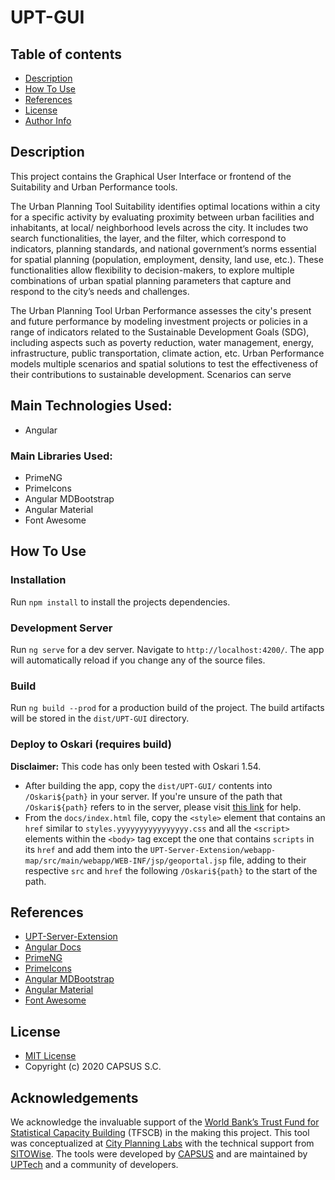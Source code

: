 # UPT-GUI

## Table of contents
- [Description](#description)
- [How To Use](#how-to-use)
- [References](#references)
- [License](#license)
- [Author Info](#author-info)


## Description

This project contains the Graphical User Interface or frontend of the Suitability and Urban Performance tools.

The Urban Planning Tool Suitability identifies optimal locations within a city for a specific activity by evaluating proximity between urban facilities and inhabitants, at local/ neighborhood levels across the city. It includes two search functionalities, the layer, and the filter, which correspond to indicators, planning standards, and national government’s norms essential for spatial planning (population, employment, density, land use, etc.). These functionalities allow flexibility to decision-makers, to explore multiple combinations of urban spatial planning parameters that capture and respond to the city’s needs and challenges.

The Urban Planning Tool Urban Performance assesses the city's present and future performance by modeling investment projects or policies in a range of indicators related to the Sustainable Development Goals (SDG), including aspects such as poverty reduction, water management, energy, infrastructure, public transportation, climate action, etc. Urban Performance models multiple scenarios and spatial solutions to test the effectiveness of their contributions to sustainable development. Scenarios can serve 


## Main Technologies Used:
- Angular

### Main Libraries Used:
- PrimeNG
- PrimeIcons
- Angular MDBootstrap
- Angular Material
- Font Awesome

## How To Use

### Installation
Run `npm install` to install the projects dependencies.

### Development Server
Run `ng serve` for a dev server. Navigate to `http://localhost:4200/`. The app will automatically reload if you change any of the source files.

### Build
Run `ng build --prod` for a production build of the project. The build artifacts will be stored in the `dist/UPT-GUI` directory.

### Deploy to Oskari (requires build)
**Disclaimer:** This code has only been tested with Oskari 1.54.

- After building the app, copy the `dist/UPT-GUI/` contents into `/Oskari${path}` in your server. If you're unsure of the path that `/Oskari${path}` refers to in the server, please visit [this link](https://github.com/oskariorg/sample-configs/blob/master/nginx/conf.d/default.conf) for help.
- From the `docs/index.html` file, copy the `<style>` element that contains an `href` similar to `styles.yyyyyyyyyyyyyyyy.css` and all the `<script>` elements within the `<body>` tag except the one that contains `scripts` in its `href` and add them into the `UPT-Server-Extension/webapp-map/src/main/webapp/WEB-INF/jsp/geoportal.jsp` file, adding to their respective `src` and `href` the following `/Oskari${path}` to the start of the path.

## References
- [UPT-Server-Extension](https://github.com/UPTechMX/UPT-Server-Extension)
- [Angular Docs](https://angular.io/)
- [PrimeNG](https://primefaces.org/primeng/showcase/#/setup)
- [PrimeIcons](https://www.primefaces.org/showcase/ui/misc/primeicons.xhtml)
- [Angular MDBootstrap](https://mdbootstrap.com/docs/angular/)
- [Angular Material](https://material.angular.io/)
- [Font Awesome](https://fontawesome.com/)

## License
- [MIT License](/LICENSE.md)
- Copyright (c) 2020 CAPSUS S.C.

## Acknowledgements

We acknowledge the invaluable support of the [World Bank’s Trust Fund for Statistical Capacity Building](https://worldbank.org/) (TFSCB) in the making this project. This tool was conceptualized at [City Planning Labs](https://collaboration.worldbank.org/content/sites/collaboration-for-development/en/groups/city-planning-labs.html) with the technical support from [SITOWise](https://www.sitowise.com/en). The tools were developed by [CAPSUS](http://capsus.mx/) and are maintained by [UPTech](http://up.technology/) and a community of developers.
